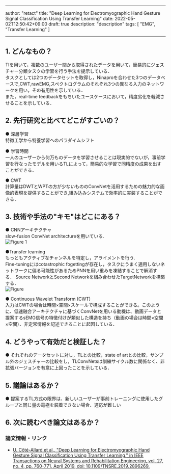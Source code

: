 
---
author: "retact"
title: "Deep Learning for Electromyographic Hand Gesture Signal Classification Using Transfer Learning"
date: 2022-05-02T12:50:42+09:00
draft: true
description: "description"
tags: [
    "EMG",
    "Transfer Learning"
]

---

## 1. どんなもの？
Tlを用いて，複数のユーザー間から取得されたデータを用いて，簡易的にジェスチャー分類タスクの学習を行う手法を提示している．  
 タスクとしては2つのデータセットを取得し，Ninaproを合わせた3つのデータベースで,CWT,rawEMG,スペクトログラムのそれぞれ3つの異なる入力のネットワークを用い，その有用性を示している．  
 また，real-time feedbackをもちいたユースケースにおいて，精度劣化を軽減させることを示している．  


<!--more-->  

## 2. 先行研究と比べてどこがすごいの？
 ● 深層学習  
 特徴工学から特養学習へのパラダイムシフト  
 
 ● 学習時間  
 一人のユーザーから何万ものデータを学習させることは現実的でないが，事前学習を行なったモデルを用いるTLによって，簡易的な学習で同精度の成果を出すことができる．  
  
 ● CWT  
 計算量はDWTとWPTの方が少ないもののConvNetを活用するための魅力的な画像的表現を提供することができ,組み込みシステムで効率的に実装することができる．
 

## 3. 技術や手法の"キモ"はどこにある？
 ● CNNアーキテクチャ   
 slow-fusion ConvNet architectureを用いている.  
  ![Figure 1](https://ieeexplore.ieee.org/mediastore_new/IEEE/content/media/7333/8684927/8630679/cotea3-2896269-large.gif)  
  
 ●Transfer learning  
 もっともアクティブなチャンネルを特定し，アライメントを行う.  
 Fine-tuningにはcotastrophic fogettingが存在し，タスクにうまく適用しないネットワークに偏る可能性があるためPNNを用い重みを凍結することで解消する．
 Source NetworkとSecond Networkを組み合わせたTargetNetworkを構築する．  
  ![Figure](https://ieeexplore.ieee.org/mediastore_new/IEEE/content/media/7333/8684927/8630679/cotea4-2896269-large.gif)  
  

 ● Continuous Wavelet Transform (CWT)  
 入力はCWTの場合は時間×空間×スケールで構成することができる。このように、低速融合アーキテクチャに基づくConvNetを用いる動機は、動画データと提案するsEMG信号の特徴付けが類似した構造を持ち（動画の場合は時間×空間×空間）、非定常情報を記述できることに起因している．  
  

## 4. どうやって有効だと検証した？
 ● それぞれのデータセットに対し，TLとの比較，state of artとの比較，サンプル外のジェスチャーの比較をし，TLConvNetsは訓練サイクル数に関係なく、非拡張バージョンを有意に上回ったことを示している．
## 5. 議論はあるか？
 ● 提案するTL方式の限界は、新しいユーザーが事前トレーニングに使用したグループと同じ量の電極を装着できない場合、適応が難しい  

## 6. 次に読むべき論文はあるか？

### 論文情報・リンク

- [U. Côté-Allard et al., "Deep Learning for Electromyographic Hand Gesture Signal Classification Using Transfer Learning," in IEEE Transactions on Neural Systems and Rehabilitation Engineering, vol. 27, no. 4, pp. 760-771, April 2019, doi: 10.1109/TNSRE.2019.2896269.](https://ieeexplore.ieee.org/document/8630679)

